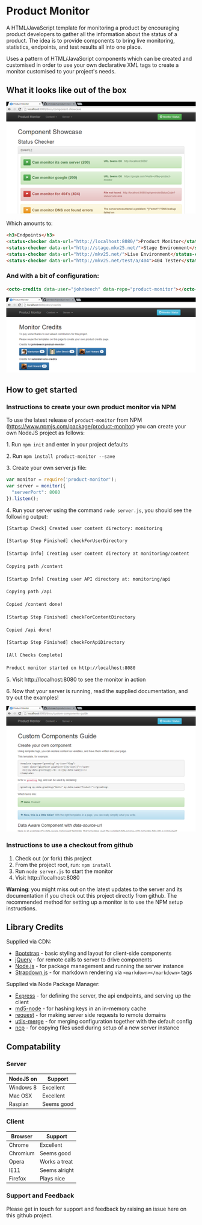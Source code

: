 Product Monitor
===============

A HTML/JavaScript template for monitoring a product by encouraging product developers to gather all the information about the status of a product. The idea is to provide components to bring live monitoring, statistics, endpoints, and test results all into one place.

Uses a pattern of HTML/JavaScript components which can be created and customised in order to use your own declarative XML tags to create a monitor customised to your project's needs.

What it looks like out of the box
---------------------------------

![Product Monitor Example](images/product-monitor-example.png)

Which amounts to:
```html
<h3>Endpoints</h3>
<status-checker data-url="http://localhost:8080/">Product Monitor</status-checker>
<status-checker data-url="http://stage.mkv25.net/">Stage Environment</status-checker>
<status-checker data-url="http://mkv25.net/">Live Environment</status-checker>
<status-checker data-url="http://mkv25.net/test/a/404">404 Tester</status-checker>
```

### And with a bit of configuration:
```html
<octo-credits data-user="johnbeech" data-repo="product-monitor"></octo-credits>
```
![Product Monitor Example](images/product-monitor-credits.png)

How to get started
------------------

### Instructions to create your own product monitor via NPM

To use the latest release of `product-monitor` from NPM (https://www.npmjs.com/package/product-monitor) you can create your own NodeJS project as follows:

1\. Run `npm init` and enter in your project defaults

2\. Run `npm install product-monitor --save`  

3\. Create your own server.js file:  
```js
var monitor = require('product-monitor');
var server = monitor({
  "serverPort": 8080
}).listen();
```
4\. Run your server using the command `node server.js`, you should see the following output:
```sh
[Startup Check] Created user content directory: monitoring

[Startup Step Finished] checkForUserDirectory

[Startup Info] Creating user content directory at monitoring/content

Copying path /content

[Startup Info] Creating user API directory at: monitoring/api

Copying path /api

Copied /content done!

[Startup Step Finished] checkForContentDirectory

Copied /api done!

[Startup Step Finished] checkForApiDirectory

[All Checks Complete]

Product monitor started on http://localhost:8080
```
5\.	Visit http://localhost:8080 to see the monitor in action

6\. Now that your server is running, read the supplied documentation, and try out the examples!

![Product Monitor Example](images/product-monitor-documentation-example.png)

### Instructions to use a checkout from github

1.	Check out (or fork) this project
2.	From the project root, run: `npm install`
3.	Run `node server.js` to start the monitor
4.	Visit http://localhost:8080

**Warning**: you might miss out on the latest updates to the server and its documentation if you check out this project directly from github. The recommended method for setting up a monitor is to use the NPM setup instructions.

Library Credits
---------------
Supplied via CDN:
- [Bootstrap](http://getbootstrap.com/) - basic styling and layout for client-side components
- [jQuery](https://jquery.com/) - for remote calls to server to drive components
- [Node.js](https://nodejs.org/) - for package management and running the server instance
- [Strapdown.js](http://strapdownjs.com/) - for markdown rendering via `<markdown></markdown>` tags

Supplied via Node Package Manager:
- [Express](http://expressjs.com/) - for defining the server, the api endpoints, and serving up the client
- [md5-node](https://www.npmjs.com/package/md5-node) - for hashing keys in an in-memory cache
- [request](https://www.npmjs.com/package/request) - for making server side requests to remote domains
- [utils-merge](https://www.npmjs.com/package/utils-merge) - for merging configuration together with the default config
- [ncp](https://www.npmjs.com/package/npc) - for copying files used during setup of a new server instance

Compatability
----------------
### Server

| NodeJS on | Support                       |
|-----------|-------------------------------|
| Windows 8 | Excellent                     |
| Mac OSX   | Excellent                     |
| Raspian   | Seems good                    |

### Client

| Browser  | Support                        |
|----------|--------------------------------|
| Chrome   | Excellent                      |
| Chromium | Seems good                     |
| Opera    | Works a treat                  |
| IE11     | Seems alright                  |
| Firefox  | Plays nice                     |

### Support and Feedback

Please get in touch for support and feedback by raising an issue here on this github project.
